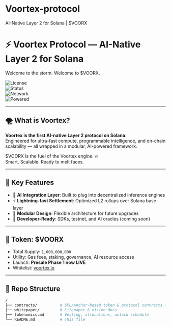 # Voortex-protocol
AI-Native Layer 2 for Solana | $VOORX
# ⚡️ Voortex Protocol — AI-Native Layer 2 for Solana  
Welcome to the storm. Welcome to $VOORX.

![License](https://img.shields.io/badge/license-MIT-brightgreen)  
![Status](https://img.shields.io/badge/status-Whitelisting%20Live-ff00d4)  
![Network](https://img.shields.io/badge/network-Solana-00e0ff)  
![Powered](https://img.shields.io/badge/powered%20by-AI%20x%20L2-b4ff00)

---

## 🌪 What is Voortex?

**Voortex is the first AI-native Layer 2 protocol on Solana.**  
Engineered for ultra-fast compute, programmable intelligence, and on-chain scalability — all wrapped in a modular, AI-powered framework.  

$VOORX is the fuel of the Voortex engine. 🔥  
Smart. Scalable. Ready to melt faces.

---

## 🧬 Key Features

- 🧠 **AI Integration Layer**: Built to plug into decentralized inference engines
- ⚡ **Lightning-fast Settlement**: Optimized L2 rollups over Solana base layer
- 🌊 **Modular Design**: Flexible architecture for future upgrades
- 🎯 **Developer-Ready**: SDKs, testnet, and AI oracles (coming soon)

---

## 💠 Token: $VOORX

- Total Supply: `1,000,000,000`
- Utility: Gas fees, staking, governance, AI resource access
- Launch: **Presale Phase 1 now LIVE**  
- Whitelist: [voortex.io](https://voortex.io)

---

## 📁 Repo Structure

```bash
/
├── contracts/          # SPL/Anchor-based token & protocol contracts (placeholder)
├── whitepaper/         # Litepaper & vision docs
├── tokenomics.md       # Vesting, allocations, unlock schedule
└── README.md           # This file
